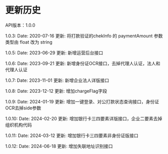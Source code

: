 # 更新历史 #
API版本：1.0.0

1.0.3: 
Date: 2020-07-16
更新: 将打款验证的chekInfo 的 paymentAmount 参数类型由 float 改为 string 

1.0.5: 
Date: 2023-06-29
更新: 新增运营后台接口

1.0.6: 
Date: 2023-09-21
更新: 新增身份证OCR接口，去掉代理人认证，法人和代理人认证

1.0.7: 
Date: 2023-11-01
更新: 新增企业法人详版接口

1.0.8: 
Date: 2023-12-12
更新: 增加chargeFlag字段

1.0.9: 
Date: 2024-01-19
更新: 增加一键登录、对公打款状态查询接口，身份证OCR去掉side参数

1.0.10: 
Date: 2024-02-20
更新: 增加银行卡三四要素详版接口，企业二要素去掉组织机构代码

1.0.11: 
Date: 2024-03-12
更新: 增加银行卡三四要素非身份证版接口

1.0.12: 
Date: 2024-06-18
更新: 增加失联地址识别接口
